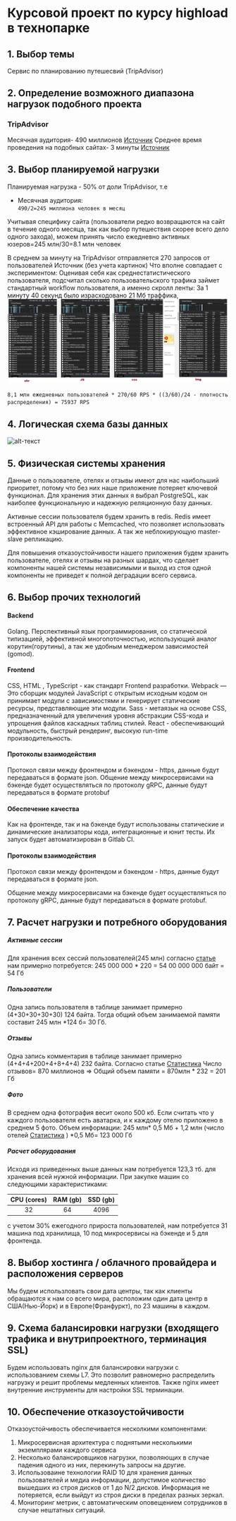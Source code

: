# Курсовой проект по курсу highload в технопарке

## 1. **Выбор темы**
Сервис по планированию путешесвий (TripAdvisor)

## 2. **Определение возможного диапазона нагрузок подобного проекта**
### TripAdvisor
Месячная аудитория- 490 миллионов [Источник](https://review42.com/tripadvisor-statistics/)
Среднее время проведения на подобных сайтах- 3 минуты [Источник](https://www.similarweb.com/website/tripadvisor.com/)

## 3. **Выбор планируемой нагрузки**
Планируемая нагрузка - 50% от доли TripAdvisor, т.е
- Месячная аудитория:  
    ```490/2=245 миллиона человек в месяц```

Учитывая специфику сайта (пользователи редко возвращаются на сайт в течение одного месяца, так как выбор путешествия скорее всего дело одного захода), можем принять число ежедневно активных юзеров=245 млн/30=8.1 млн человек
    
В среднем за минуту на TripAdvisor отправляется 270 запросов от пользователей Источник (без учета картинок)
Что вполне совпадает с экспериментом:
Оценивая себя как среднестатистического пользователя, подсчитал сколько пользовательского трафика займет стандартный workflow пользователя, а именно скролл ленты:
За 1 минуту 40 секунд было израсходовано 21 Мб траффика, 
![alt-текст](https://github.com/EvilBorsch/booking-highload/blob/main/Скриншоты%20(2).png "lenta")  

```8,1 млн ежедневных пользователей * 270/60 RPS * ((3/60)/24 - плотность распределения) = 75937 RPS```

## 4. **Логическая схема базы данных**
![alt-текст](https://github.com/EvilBorsch/booking-highload/blob/main/Снимок%20экрана%202020-10-21%20в%2016.38.54.png "Схема бд")


## 5. **Физическая системы хранения**

Данные о пользователе, отелях и отзывы имеют для нас наибольший приоритет, потому что без них наше приложение потеряет ключевой функционал. Для хранения этих данных я выбрал PostgreSQL, как наиболее функциональную и надежную реляционную базу данных.

Активные сессии пользователя будем хранить в redis. Redis имеет встроенный API для работы с Memcached, что позволяет использовать эффективное кэширование данных. А так же неблокирующую master-slave репликацию.

Для повышения отказоустойчивости нашего приложения будем хранить пользователе, отелях и отзывы на разных шардах, что сделает компоненты нашей системы независимыми и выход из стоя одной компоненты не приведет к полной деградации всего сервиса.

## 6. **Выбор прочих технологий**

#### Backend
Golang. Перспективный язык программирования, со статической типизацией, эффективной многопоточностью, использующий аналог корутин(горутины), а так же удобным менеджером зависимостей (gomod).

#### Frontend
CSS, HTML , TypeScript - как стандарт Frontend разработки.
Webpack — Это сборщик модулей JavaScript с открытым исходным кодом он принимает модули с зависимостями и генерирует статические ресурсы, представляющие эти модули.
Sass - метаязык на основе CSS, предназначенный для увеличения уровня абстракции CSS-кода и упрощения файлов каскадных таблиц стилей.
React - обеспечивающий модульность, быстрый рендеринг, высокую run-time производительность.

#### Протоколы взаимодействия
Протокол связи между фронтендом и бэкендом - https, данные будут передаваться в формате json.
Общение между микросервисами на бэкенде будет осуществляться по протоколу gRPC, данные будут передаваться в формате protobuf

#### Обеспечение качества
Как на фронтенде, так и на бэкенде будут использованы статические и динамические анализаторы кода, интеграционные и юнит тесты. Их запуск будет автоматизирован в Gitlab CI.

#### Протоколы взаимодействия

Протокол связи между фронтендом и бэкендом - https, данные будут передаваться в формате json. 

Общение между микросервисами на бэкенде будет осуществляться по протоколу gRPC, данные будут передаваться в формате protobuf.

## 7. **Расчет нагрузки и потребного оборудования**

##### Активные сессии

Для хранения всех сессий пользователей(245 млн) согласно [статье](https://medium.com/@lucasmagnum/redistip-estimate-the-memory-usage-for-repeated-keys-in-redis-2dc3f163fdab) нам примерно потребуется: 245 000 000 * 220 = 54 00 000 000 байт = 54 Гб

##### Пользователи

Одна запись пользователя в таблице занимает примерно (4+30+30+30+30) 124 байта. Тогда общий объем занимаемой памяти составит 245 млн *124 б= 30 Гб.

##### Отзывы

Одна запись комментария в таблице занимает примерно (4+4+4+200+4+8+4+4) 232 байта. Согласно статье [Статистика](https://expandedramblings.com/index.php/tripadvisor-statistics/) Число отзывов= 870 миллионов => Общий объем памяти = 870млн * 232 = 201 Гб

##### Фото

В среднем одна фотография весит около 500 кб. 
Если считать что у каждого пользователя есть аватарка, и к каждому отелю приложено в среднем 5 фото. 
Объем информации: 
245 млн* 0,5 Мб + 1,2 млн (число отелей [Статистика](https://expandedramblings.com/index.php/tripadvisor-statistics/) ) *0,5 Мб= 123 000 Гб
##### Расчет оборудования

Исходя из приведенных выше данных нам потребуется 123,3 тб. для хранения всей нужной информации. При закупке машин со следующими характеристиками:

| CPU  (cores)  |      RAM (gb)    |  SSD (gb) |
|:----------:|:-------------:|:------:|
| 32 |  64 | 4096 |

с учетом 30% ежегодного прироста пользователей, нам потребуется 31 машина под хранилища, 10 под микросервисы на бэкенде и 5 для фронтенда.

## 8. **Выбор хостинга / облачного провайдера и расположения серверов**
Мы будем использловать свои дата центры, так как клиенты обращаются к нам со всего мира, расположим один дата центр в США(Нью-Йорк) и в Европе(Франфуркт), по 23 машины в каждом. 

## 9. **Схема балансировки нагрузки (входящего трафика и внутрипроектного, терминация SSL)**
Будем использовать nginx для балансировки нагрузки с использованием схемы L7. Это позволит равномерно распределить нагрузку и решит проблемы медленных клиентов. Также nginx имеет внутренние инструменты для настройки SSL терминации.

## 10. **Обеспечение отказоустойчивости**
Отказоустойчивость обеспечивается несколкими компонентами:
1) Микросервисная архитектура с поднятыми несколькими экземплярами каждого сервиса
2) Несколько балансировщиков нагрузки, позволяющих в случае падения одного из них, перекинуть запросы на другие.
3) Использоваине технологии RAID 10 для хранения данных пользователей и медиа информации, допустимое количество вышедших из строя дисков от 1 до N/2 дисков. Информация не потеряется, если выйдут из строя диски в пределах разных зеркал.
4) Мониторинг метрик, с автоматическим оповещением сотрудников в случае нештатных ситуаций.

